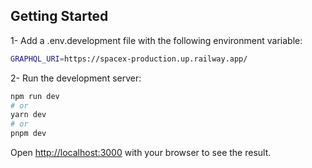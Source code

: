 ## Getting Started

1- Add a .env.development file with the following environment variable:

```bash
GRAPHQL_URI=https://spacex-production.up.railway.app/
```

2- Run the development server:

```bash
npm run dev
# or
yarn dev
# or
pnpm dev
```

Open [http://localhost:3000](http://localhost:3000) with your browser to see the result.